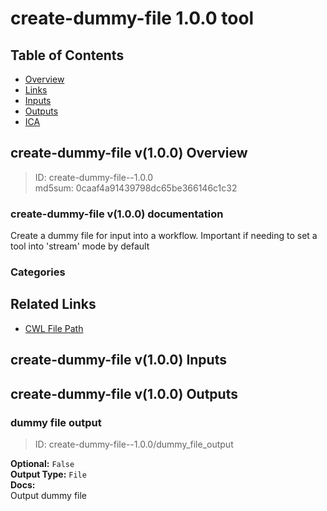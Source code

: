 
create-dummy-file 1.0.0 tool
============================

## Table of Contents
  
- [Overview](#create-dummy-file-v100-overview)  
- [Links](#related-links)  
- [Inputs](#create-dummy-file-v100-inputs)  
- [Outputs](#create-dummy-file-v100-outputs)  
- [ICA](#ica)  


## create-dummy-file v(1.0.0) Overview



  
> ID: create-dummy-file--1.0.0  
> md5sum: 0caaf4a91439798dc65be366146c1c32

### create-dummy-file v(1.0.0) documentation
  
Create a dummy file for input into a workflow.
Important if needing to set a tool into 'stream' mode by default

### Categories
  


## Related Links
  
- [CWL File Path](../../../../../../tools/create-dummy-file/1.0.0/create-dummy-file__1.0.0.cwl)  

  


## create-dummy-file v(1.0.0) Inputs
  


## create-dummy-file v(1.0.0) Outputs

### dummy file output



  
> ID: create-dummy-file--1.0.0/dummy_file_output  

  
**Optional:** `False`  
**Output Type:** `File`  
**Docs:**  
Output dummy file
  

  


